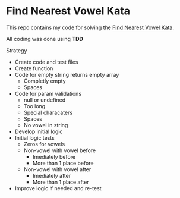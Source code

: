 # Find Nearest Vowel Kata

This repo contains my code for solving the [Find Nearest Vowel Kata](https://www.codewars.com/kata/6158805b7b10b80007ce2c72).

All coding was done using **TDD**

Strategy
- Create code and test files
- Create function
- Code for empty string returns empty array
  - Completly empty
  - Spaces
- Code for param validations
  - null or undefined
  - Too long
  - Special characaters
  - Spaces
  - No vowel in string
- Develop initial logic
- Initial logic tests
  - Zeros for vowels
  - Non-vowel with vowel before
    - Imediately before
    - More than 1 place before
  - Non-vowel with vowel after
    - Imediately after
    - More than 1 place after
- Improve logic if needed and re-test

